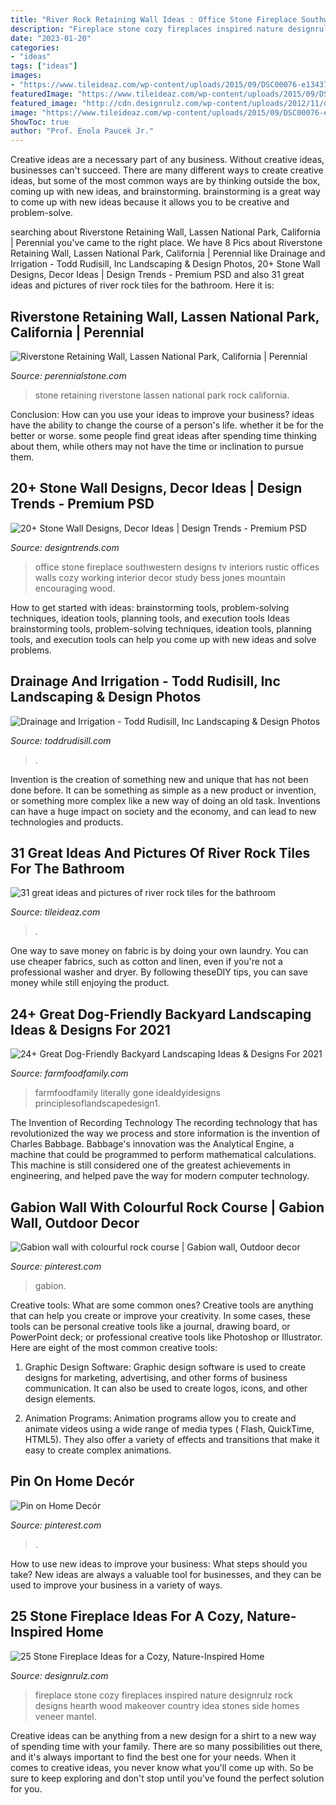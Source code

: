 ```yaml
---
title: "River Rock Retaining Wall Ideas : Office Stone Fireplace Southwestern Designs Tv Interiors Rustic Offices Walls Cozy Working Interior Decor Study Bess Jones Mountain Encouraging Wood"
description: "Fireplace stone cozy fireplaces inspired nature designrulz rock designs hearth wood makeover country idea stones side homes veneer mantel"
date: "2023-01-20"
categories:
- "ideas"
tags: ["ideas"]
images:
- "https://www.tileideaz.com/wp-content/uploads/2015/09/DSC00076-e1343700576303.jpg"
featuredImage: "https://www.tileideaz.com/wp-content/uploads/2015/09/DSC00076-e1343700576303.jpg"
featured_image: "http://cdn.designrulz.com/wp-content/uploads/2012/11/designrulz-fireplaces-21.jpg"
image: "https://www.tileideaz.com/wp-content/uploads/2015/09/DSC00076-e1343700576303.jpg"
ShowToc: true
author: "Prof. Enola Paucek Jr."
---
```



Creative ideas are a necessary part of any business. Without creative ideas, businesses can't succeed. There are many different ways to create creative ideas, but some of the most common ways are by thinking outside the box, coming up with new ideas, and brainstorming. brainstorming is a great way to come up with new ideas because it allows you to be creative and problem-solve.

	

		
searching about Riverstone Retaining Wall, Lassen National Park, California | Perennial you've came to the right place. We have 8 Pics about Riverstone Retaining Wall, Lassen National Park, California | Perennial like Drainage and Irrigation - Todd Rudisill, Inc Landscaping &amp; Design Photos, 20+ Stone Wall Designs, Decor Ideas | Design Trends - Premium PSD and also 31 great ideas and pictures of river rock tiles for the bathroom. Here it is:
		
    
## Riverstone Retaining Wall, Lassen National Park, California | Perennial

<img loading=lazy src="http://perennialstone.com/wp-content/uploads/2010/09/mill-creek-wall-004.jpg" onerror="this.onerror=null;this.src='https://tse3.mm.bing.net/th?id=OIP.C3b54SsWic8Jl2hl_kuW_AHaFj&amp;pid=15.1';" alt="Riverstone Retaining Wall, Lassen National Park, California | Perennial">

_Source: perennialstone.com_

>stone retaining riverstone lassen national park rock california. 

	

Conclusion: How can you use your ideas to improve your business?
ideas have the ability to change the course of a person's life. whether it be for the better or worse. some people find great ideas after spending time thinking about them, while others may not have the time or inclination to pursue them.

    
## 20+ Stone Wall Designs, Decor Ideas | Design Trends - Premium PSD

<img loading=lazy src="https://images.designtrends.com/wp-content/uploads/2016/01/18054128/Home-Office-Wall-With-Fireplace.jpg" onerror="this.onerror=null;this.src='https://tse1.mm.bing.net/th?id=OIP.c9wbHs-kVLth0Ma_takACAHaFt&amp;pid=15.1';" alt="20+ Stone Wall Designs, Decor Ideas | Design Trends - Premium PSD">

_Source: designtrends.com_

>office stone fireplace southwestern designs tv interiors rustic offices walls cozy working interior decor study bess jones mountain encouraging wood. 

	

How to get started with ideas: brainstorming tools, problem-solving techniques, ideation tools, planning tools, and execution tools
Ideas brainstorming tools, problem-solving techniques, ideation tools, planning tools, and execution tools can help you come up with new ideas and solve problems.

    
## Drainage And Irrigation - Todd Rudisill, Inc Landscaping &amp; Design Photos

<img loading=lazy src="https://toddrudisill.com/wp-content/uploads/2020/01/river-rock-drainage-scaled.jpg" onerror="this.onerror=null;this.src='https://tse3.mm.bing.net/th?id=OIP.vDy9ZKY6_3eN3KlWcMLJAwHaJ4&amp;pid=15.1';" alt="Drainage and Irrigation - Todd Rudisill, Inc Landscaping &amp; Design Photos">

_Source: toddrudisill.com_

>. 

	

Invention is the creation of something new and unique that has not been done before. It can be something as simple as a new product or invention, or something more complex like a new way of doing an old task. Inventions can have a huge impact on society and the economy, and can lead to new technologies and products.

    
## 31 Great Ideas And Pictures Of River Rock Tiles For The Bathroom

<img loading=lazy src="https://www.tileideaz.com/wp-content/uploads/2015/09/DSC00076-e1343700576303.jpg" onerror="this.onerror=null;this.src='https://tse3.mm.bing.net/th?id=OIP.MUSkoKaGyabsKlKAgFpDzQHaJ4&amp;pid=15.1';" alt="31 great ideas and pictures of river rock tiles for the bathroom">

_Source: tileideaz.com_

>. 

	

One way to save money on fabric is by doing your own laundry. You can use cheaper fabrics, such as cotton and linen, even if you're not a professional washer and dryer. By following theseDIY tips, you can save money while still enjoying the product.

    
## 24+ Great Dog-Friendly Backyard Landscaping Ideas &amp; Designs For 2021

<img loading=lazy src="https://farmfoodfamily.com/wp-content/uploads/2018/11/dog-friendly-landscaping-ideas-600x900.jpg" onerror="this.onerror=null;this.src='https://tse2.mm.bing.net/th?id=OIP.T_tnlB2kIsNGCmke2VF4jAHaLH&amp;pid=15.1';" alt="24+ Great Dog-Friendly Backyard Landscaping Ideas &amp; Designs For 2021">

_Source: farmfoodfamily.com_

>farmfoodfamily literally gone idealdyidesigns principlesoflandscapedesign1. 

	

The Invention of Recording Technology
The recording technology that has revolutionized the way we process and store information is the invention of Charles Babbage. Babbage's innovation was the Analytical Engine, a machine that could be programmed to perform mathematical calculations. This machine is still considered one of the greatest achievements in engineering, and helped pave the way for modern computer technology.

    
## Gabion Wall With Colourful Rock Course | Gabion Wall, Outdoor Decor

<img loading=lazy src="https://i.pinimg.com/736x/51/7b/80/517b80e585b8d6259a8e364c107d86a5.jpg" onerror="this.onerror=null;this.src='https://tse3.mm.bing.net/th?id=OIP.ItFOL4q2upCFdOv2bYgTswHaLJ&amp;pid=15.1';" alt="Gabion wall with colourful rock course | Gabion wall, Outdoor decor">

_Source: pinterest.com_

>gabion. 

	

Creative tools: What are some common ones?
Creative tools are anything that can help you create or improve your creativity. In some cases, these tools can be personal creative tools like a journal, drawing board, or PowerPoint deck; or professional creative tools like Photoshop or Illustrator. Here are eight of the most common creative tools:
1. Graphic Design Software: Graphic design software is used to create designs for marketing, advertising, and other forms of business communication. It can also be used to create logos, icons, and other design elements.

2. Animation Programs: Animation programs allow you to create and animate videos using a wide range of media types ( Flash, QuickTime, HTML5). They also offer a variety of effects and transitions that make it easy to create complex animations.


    
## Pin On Home Decór

<img loading=lazy src="https://i.pinimg.com/736x/f1/38/59/f1385904fdff5baf836c70358cd196bc.jpg" onerror="this.onerror=null;this.src='https://tse2.mm.bing.net/th?id=OIP.kwWs9PFKCEovUo_8PRaDuQAAAA&amp;pid=15.1';" alt="Pin on Home Decór">

_Source: pinterest.com_

>. 

	

How to use new ideas to improve your business: What steps should you take?
New ideas are always a valuable tool for businesses, and they can be used to improve your business in a variety of ways.

    
## 25 Stone Fireplace Ideas For A Cozy, Nature-Inspired Home

<img loading=lazy src="http://cdn.designrulz.com/wp-content/uploads/2012/11/designrulz-fireplaces-21.jpg" onerror="this.onerror=null;this.src='https://tse4.mm.bing.net/th?id=OIP.9OJdyliG5uwbQKyk2xiwjQHaJh&amp;pid=15.1';" alt="25 Stone Fireplace Ideas for a Cozy, Nature-Inspired Home">

_Source: designrulz.com_

>fireplace stone cozy fireplaces inspired nature designrulz rock designs hearth wood makeover country idea stones side homes veneer mantel. 

	

Creative ideas can be anything from a new design for a shirt to a new way of spending time with your family. There are so many possibilities out there, and it's always important to find the best one for your needs. When it comes to creative ideas, you never know what you'll come up with. So be sure to keep exploring and don't stop until you've found the perfect solution for you.

